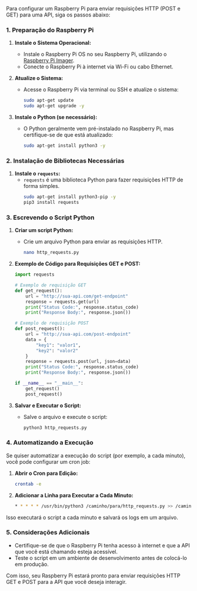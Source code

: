 Para configurar um Raspberry Pi para enviar requisições HTTP (POST e GET) para uma API, siga os passos abaixo:

### 1. **Preparação do Raspberry Pi**

1. **Instale o Sistema Operacional:**
   - Instale o Raspberry Pi OS no seu Raspberry Pi, utilizando o [Raspberry Pi Imager](https://www.raspberrypi.org/software/).
   - Conecte o Raspberry Pi à internet via Wi-Fi ou cabo Ethernet.

2. **Atualize o Sistema:**
   - Acesse o Raspberry Pi via terminal ou SSH e atualize o sistema:
     ```bash
     sudo apt-get update
     sudo apt-get upgrade -y
     ```

3. **Instale o Python (se necessário):**
   - O Python geralmente vem pré-instalado no Raspberry Pi, mas certifique-se de que está atualizado:
     ```bash
     sudo apt-get install python3 -y
     ```

### 2. **Instalação de Bibliotecas Necessárias**

1. **Instale o `requests`:**
   - `requests` é uma biblioteca Python para fazer requisições HTTP de forma simples.
     ```bash
     sudo apt-get install python3-pip -y
     pip3 install requests
     ```

### 3. **Escrevendo o Script Python**

1. **Criar um script Python:**
   - Crie um arquivo Python para enviar as requisições HTTP.
     ```bash
     nano http_requests.py
     ```

2. **Exemplo de Código para Requisições GET e POST:**
   ```python
   import requests

   # Exemplo de requisição GET
   def get_request():
       url = "http://sua-api.com/get-endpoint"
       response = requests.get(url)
       print("Status Code:", response.status_code)
       print("Response Body:", response.json())

   # Exemplo de requisição POST
   def post_request():
       url = "http://sua-api.com/post-endpoint"
       data = {
           "key1": "valor1",
           "key2": "valor2"
       }
       response = requests.post(url, json=data)
       print("Status Code:", response.status_code)
       print("Response Body:", response.json())

   if __name__ == "__main__":
       get_request()
       post_request()
   ```

3. **Salvar e Executar o Script:**
   - Salve o arquivo e execute o script:
     ```bash
     python3 http_requests.py
     ```

### 4. **Automatizando a Execução**

Se quiser automatizar a execução do script (por exemplo, a cada minuto), você pode configurar um cron job:

1. **Abrir o Cron para Edição:**
   ```bash
   crontab -e
   ```

2. **Adicionar a Linha para Executar a Cada Minuto:**
   ```bash
   * * * * * /usr/bin/python3 /caminho/para/http_requests.py >> /caminho/para/logfile.log 2>&1
   ```

Isso executará o script a cada minuto e salvará os logs em um arquivo.

### 5. **Considerações Adicionais**

- Certifique-se de que o Raspberry Pi tenha acesso à internet e que a API que você está chamando esteja acessível.
- Teste o script em um ambiente de desenvolvimento antes de colocá-lo em produção.

Com isso, seu Raspberry Pi estará pronto para enviar requisições HTTP GET e POST para a API que você deseja interagir.
